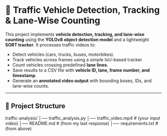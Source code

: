 # 🚦 Traffic Vehicle Detection, Tracking & Lane-Wise Counting  

This project implements **vehicle detection, tracking, and lane-wise counting** using the **YOLOv8 object detection model** and a lightweight **SORT tracker**. It processes traffic videos to:  

- Detect vehicles (cars, trucks, buses, motorbikes).  
- Track vehicles across frames using a simple IoU-based tracker.  
- Count vehicles crossing predefined **lane lines**.  
- Save results to a CSV file with **vehicle ID, lane, frame number, and timestamp**.  
- Generate an **annotated video output** with bounding boxes, IDs, and lane-wise counts.  

---

## 📂 Project Structure  

traffic-analysis/
│── traffic_analysis.py
│── traffic_video.mp4   # (your input video)
│── README.md           # (from my last response)
│── requirements.txt    # (from above)

